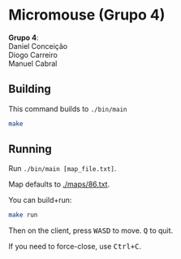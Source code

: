 # Micromouse (Grupo 4)

**Grupo 4**:  
Daniel Conceição  
Diogo Carreiro  
Manuel Cabral

## Building

This command builds to `./bin/main`
```sh
make
```

## Running

Run `./bin/main [map_file.txt]`.

Map defaults to [./maps/86.txt](./maps/86.txt).

You can build+run:
```sh
make run
```

Then on the client, press <kbd>W</kbd><kbd>A</kbd><kbd>S</kbd><kbd>D</kbd> to move. <kbd>Q</kbd> to quit.

If you need to force-close, use <kbd>Ctrl+C</kbd>.

